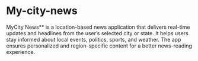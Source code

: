 # My-city-news
MyCity News** is a location-based news application that delivers real-time updates and headlines from the user’s selected city or state. It helps users stay informed about local events, politics, sports, and weather. The app ensures personalized and region-specific content for a better news-reading experience.
